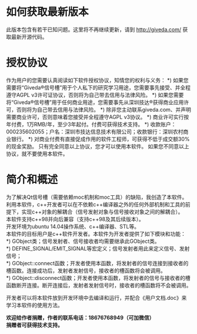 # 如何获取最新版本
此版本包含有若干已知问题。这里将不再继续更新，请到 http://giveda.com/ 获取最新开源代码。

# 授权协议
作为用户的您需要认真阅读如下软件授权协议，知情您的权利与义务：
*) 如果您需要将“Giveda®信号槽”用于个人私下的研究学习用途，您需要事先接受、并全程遵守AGPL v3许可证协议，否则将为自己带去信用与法律风险。
*) 如果您需要将“Giveda®信号槽”用于任何商业用途，您需要事先从深圳技达®获得商业应用许可，否则将为自己带去信用与法律风险。
*) 除非您主动联系giveda.com、并声明需要商业许可，否则意味着您接受并全程遵守AGPL v3协议。
*) 商业许可实行按年付费，1万RMB/年，至少3年起付。付费可获得技术支持。
*) 收款账户：000235602055；户名：深圳市技达信息技术有限公司；收款银行：深圳农村商业银行。
*) 对商业付费有直接促成作用的软件工程师，可获得不低于成交额30%的现金奖励。
只有完全同意以上协议，您才可以使用本软件。
如果您不同意以上协议，就不要使用本软件。

# 简介和概述  
为了解决Qt信号槽（需要依赖moc机制和moc工具）的缺陷，我创造了本软件。  
利用本软件，c++开发者可以在不依赖c++编译器之外的任何外部机制和工具的前提下，实现c++对象的解耦合（信号发射对象与信号接收对象之间的解耦合）。  
本软件支持c++98并向后兼容（支持c++98及其后续版本）。  
开发环境为ubuntu 14.04操作系统、c++编译器、STL等。  
本软件的目标用户是c++软件开发者。本软件为开发者提供了如下模块和功能：  
*) GObject类；信号发射者、信号接收者均需要继承此GObject类。  
*) DEFINE_SIGNAL/EMIT_SIGNAL等宏定义；信号发射者用此来定义信号、发射信号；  
*) GObject::connect函数；开发者使用本函数，将发射者的信号连接到接收者的槽函数。连接成功后，发射者发射信号，接收者的槽函数将会被调用。  
*) GObject::disconnect函数；开发者使用本函数，将发射者的信号与接收者的槽函数断开连接。断开连接后，发射者发射信号时，接收者的槽函数将不会被调用。  

开发者可以将本软件放到开发环境中去编译和运行，并配合《用户文档.doc》来学习本软件的使用方法。 

 **欢迎给作者捐赠，作者的联系电话：18676768949（可加微信）**  
  **捐赠者可获得技术支持。**    
